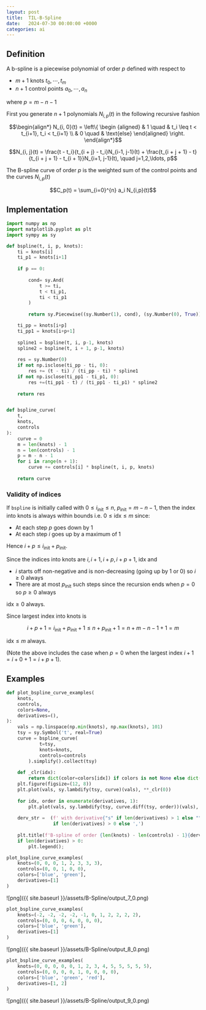 ```yaml
---
layout: post
title:  TIL-B-Spline
date:   2024-07-30 00:00:00 +0000
categories: ai
---
```

<style>
    .img-container {
        text-align: center;
        padding: 10px 0;
    }
</style>
<script>
window.addEventListener('load', function(){
    var imgs = document.querySelectorAll('p img');
    for (i of imgs){
        i.parentNode.classList.add('img-container');
    }
})
</script>

## Definition

A b-spline is a piecewise polynomial of order $p$ defined with respect to

- $m+1$ knots $t_0, \cdots, t_m$
- $n+1$ control points $a_0, \cdots, a_n$

where $p = m - n - 1$

First you generate $n+1$ polynomials $N_{i, p}(t)$ in the following recursive fashion


$$\begin{align*}
N_{i, 0}(t) = 
\left\{
    \begin {aligned}
         & 1 \quad & t_i \leq t < t_{i+1}, t_i < t_{i+1} \\
         & 0 \quad & \text{else}                  
    \end{aligned}
\right.
\end{align*}$$

$$N_{i, j}(t) = \frac{t - t_i}{t_{i + j} - t_i}N_{i-1, j-1}(t) + \frac{t_{i + j + 1} - t}{t_{i + j + 1} - t_{i + 1}}N_{i+1, j-1}(t), \quad j=1,2,\ldots, p$$

The B-spline curve of order $p$ is the weighted sum of the control points and the curves $N_{i,p}(t)$

$$C_p(t) = \sum_{i=0}^{n} a_i N_{i,p}(t)$$

## Implementation


```python
import numpy as np
import matplotlib.pyplot as plt
import sympy as sy
```


```python
def bspline(t, i, p, knots):
    ti = knots[i]
    ti_p1 = knots[i+1]
    
    if p == 0:
    
        cond= sy.And(
            t >= ti,
            t < ti_p1,
            ti < ti_p1
        )
        
        return sy.Piecewise((sy.Number(1), cond), (sy.Number(0), True))

    ti_pp = knots[i+p]
    ti_pp1 = knots[i+p+1]
    
    spline1 = bspline(t, i, p-1, knots)
    spline2 = bspline(t, i + 1, p-1, knots)
    
    res = sy.Number(0)
    if not np.isclose(ti_pp - ti, 0):
        res += (t - ti) / (ti_pp - ti) * spline1
    if not np.isclose(ti_pp1 - ti_p1, 0):
        res +=(ti_pp1 - t) / (ti_pp1 - ti_p1) * spline2
    
    return res


def bspline_curve(
    t,
    knots,
    controls
):
    curve = 0
    m = len(knots) - 1
    n = len(controls) - 1
    p = m - n - 1
    for i in range(n + 1):
        curve += controls[i] * bspline(t, i, p, knots)
        
    return curve

```

### Validity of indices

If `bspline` is initially called with $0 \leq i_\text{init} \leq n$, $p_\text{init} = m - n - 1$, then the index into knots is always within bounds i.e. $0 \leq \text{idx} \leq m$ since:
- At each step $p$ goes down by 1
- At each step $i$ goes up by a maximum of 1 

Hence $i + p \leq i_\text{init}  + p_\text{init}$. 

Since the indices into knots are $i, i+1, i+p, i+p+1$, $\text{idx}$  and 
- $i$ starts off non-negative and is non-decreasing (going up by 1 or 0) so $i \geq 0$ always
- There are at most $p_\text{init}$ such steps since the recursion ends when $p=0$ so $p \geq 0$ always

$\text{idx} \geq 0$ always.

Since largest index into knots is
 
 $$i + p + 1 = i_\text{init} + p_\text{init} + 1 \leq n + p_\text{init} + 1 = n + m - n - 1 + 1 = m$$

$\text{idx} \leq m$ always.

(Note the above includes the case when $p=0$ when the largest index $i + 1 = i + 0 + 1 = i + p + 1$).


## Examples


```python
def plot_bspline_curve_examples(
    knots,
    controls,
    colors=None,
    derivatives=(),
):
    vals = np.linspace(np.min(knots), np.max(knots), 101)
    tsy = sy.Symbol('t', real=True)
    curve = bspline_curve(
            t=tsy,
            knots=knots,
            controls=controls
        ).simplify().collect(tsy)
    
    def _clr(idx):
        return dict(color=colors[idx]) if colors is not None else dict()
    plt.figure(figsize=(12, 8))
    plt.plot(vals, sy.lambdify(tsy, curve)(vals), **_clr(0))
    
    for idx, order in enumerate(derivatives, 1):
        plt.plot(vals, sy.lambdify(tsy, curve.diff(tsy, order))(vals), **_clr(idx), label=order)
        
    derv_str =  (f' with derivative{"s" if len(derivatives) > 1 else ""} of order {",".join(map(str, sorted(derivatives)))},' 
                 if len(derivatives) > 0 else ',')
                 
    plt.title(f'B-spline of order {len(knots) - len(controls) - 1}{derv_str}\nknots {knots},\ncontrols {controls}')
    if len(derivatives) > 0:
        plt.legend();
```


```python
plot_bspline_curve_examples(
    knots=(0, 0, 0, 1, 2, 3, 3, 3),
    controls=(0, 0, 1, 0, 0),
    colors=['blue', 'green'],
    derivatives=[1]
)
```


    
![png]({{ site.baseurl }}/assets/B-Spline/output_7_0.png)
    



```python
plot_bspline_curve_examples(
    knots=(-2, -2, -2, -2, -1, 0, 1, 2, 2, 2, 2),
    controls=(0, 0, 0, 6, 0, 0, 0),
    colors=['blue', 'green'],
    derivatives=[1]
)
```


    
![png]({{ site.baseurl }}/assets/B-Spline/output_8_0.png)
    



```python
plot_bspline_curve_examples(
    knots=(0, 0, 0, 0, 0, 1, 2, 3, 4, 5, 5, 5, 5, 5),
    controls=(0, 0, 0, 0, 1, 0, 0, 0, 0),
    colors=['blue', 'green', 'red'],
    derivatives=[1, 2]
)
```


    
![png]({{ site.baseurl }}/assets/B-Spline/output_9_0.png)
    

